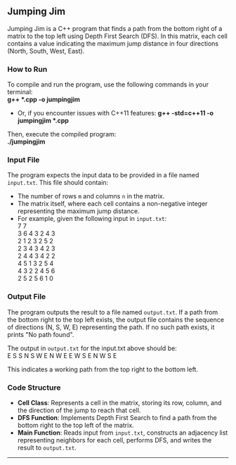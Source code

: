 Jumping Jim
-----------

Jumping Jim is a C++ program that finds a path from the bottom right of a matrix to the top left using Depth First Search (DFS). In this matrix, each cell contains a value indicating the maximum jump distance in four directions (North, South, West, East).

### How to Run

To compile and run the program, use the following commands in your terminal:<br />
**g++ \*.cpp -o jumpingjim**
- Or, if you encounter issues with C++11 features:
  **g++ -std=c++11 -o jumpingjim \*.cpp**

Then, execute the compiled program:<br />
**./jumpingjim**

### Input File

The program expects the input data to be provided in a file named `input.txt`. This file should contain:

- The number of rows `m` and columns `n` in the matrix.
- The matrix itself, where each cell contains a non-negative integer representing the maximum jump distance.
- For example, given the following input in `input.txt`:<br />
7 7<br />
3 6 4 3 2 4 3<br />
2 1 2 3 2 5 2<br />
2 3 4 3 4 2 3<br />
2 4 4 3 4 2 2<br />
4 5 1 3 2 5 4<br />
4 3 2 2 4 5 6<br />
2 5 2 5 6 1 0<br />

### Output File

The program outputs the result to a file named `output.txt`. If a path from the bottom right to the top left exists, the output file contains the sequence of directions (N, S, W, E) representing the path. If no such path exists, it prints "No path found".

The output in `output.txt` for the input.txt above should be:<br />
E S S N S W E N W E E W S E N W S E<br />

This indicates a working path from the top right to the bottom left.

### Code Structure

- **Cell Class**: Represents a cell in the matrix, storing its row, column, and the direction of the jump to reach that cell.
- **DFS Function**: Implements Depth First Search to find a path from the bottom right to the top left of the matrix.
- **Main Function**: Reads input from `input.txt`, constructs an adjacency list representing neighbors for each cell, performs DFS, and writes the result to `output.txt`.

--- 
